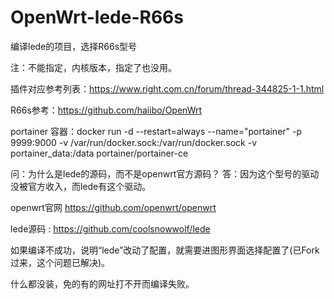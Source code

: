 # OpenWrt-lede-R66s
编译lede的项目，选择R66s型号

注：不能指定，内核版本，指定了也没用。

插件对应参考列表：https://www.right.com.cn/forum/thread-344825-1-1.html

R66s参考：https://github.com/haiibo/OpenWrt

portainer 容器：docker run -d --restart=always --name="portainer" -p 9999:9000 -v /var/run/docker.sock:/var/run/docker.sock -v portainer_data:/data portainer/portainer-ce

问：为什么是lede的源码，而不是openwrt官方源码？
答：因为这个型号的驱动没被官方收入，而lede有这个驱动。

openwrt官网 https://github.com/openwrt/openwrt

lede源码 : https://github.com/coolsnowwolf/lede

如果编译不成功，说明“lede”改动了配置，就需要进图形界面选择配置了(已Fork过来，这个问题已解决)。

什么都没装，免的有的网址打不开而编译失败。
